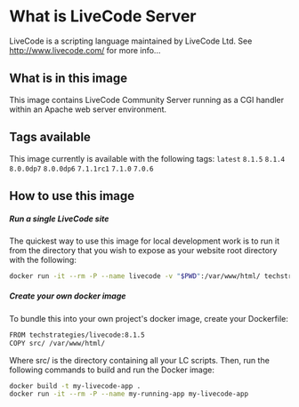 # What is LiveCode Server

LiveCode is a scripting language maintained by LiveCode Ltd.  See <http://www.livecode.com/> for more info...

## What is in this image

This image contains LiveCode Community Server running as a CGI handler within an Apache web server environment.

## Tags available

This image currently is available with the following tags:  `latest` `8.1.5` `8.1.4` `8.0.0dp7` `8.0.0dp6` `7.1.1rc1` `7.1.0` `7.0.6`

## How to use this image

##### Run a single LiveCode site 

The quickest way to use this image for local development work is to run it from the directory that you wish to expose as your website root directory with the following:

```bash
docker run -it --rm -P --name livecode -v "$PWD":/var/www/html/ techstrategies/livecode
```

##### Create your own docker image

To bundle this into your own project's docker image, create your Dockerfile:

```bash
FROM techstrategies/livecode:8.1.5
COPY src/ /var/www/html/
```

Where src/ is the directory containing all your LC scripts. Then, run the following commands to build and run the Docker image:

```bash
docker build -t my-livecode-app .
docker run -it --rm -P --name my-running-app my-livecode-app
```
